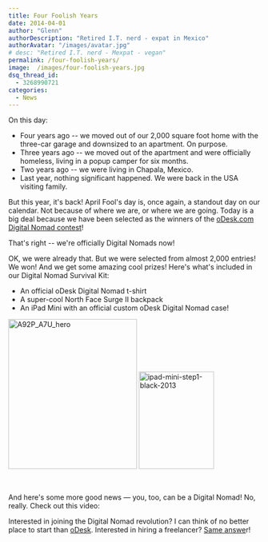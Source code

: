 ```yaml
---
title: Four Foolish Years
date: 2014-04-01
author: "Glenn"
authorDescription: "Retired I.T. nerd - expat in Mexico"
authorAvatar: "/images/avatar.jpg"
# desc: "Retired I.T. nerd - Mexpat - vegan"
permalink: /four-foolish-years/
image:  /images/four-foolish-years.jpg
dsq_thread_id:
  - 3268990721
categories:
  - News
---
```

On this day:

  * Four years ago -- we moved out of our 2,000 square foot home with the three-car garage and downsized to an apartment. On purpose.
  * Three years ago -- we moved out of the apartment and were officially homeless, living in a popup camper for six months.
  * Two years ago -- we were living in Chapala, Mexico.
  * Last year, nothing significant happened. We were back in the USA visiting family.

But this year, it's back! April Fool's day is, once again, a standout day on our calendar. Not because of where we are, or where we are going. Today is a big deal because we have been selected as the winners of the <a title="oDesk Digital Nomad Contest Winners" href="https://www.odesk.com/blog/2014/04/digital-nomad-winner-quit-sold-hit-road/" target="_blank">oDesk.com Digital Nomad contest</a>!

That's right -- we're officially Digital Nomads now!

OK, we were already that. But we were selected from almost 2,000 entries! We won! And we get some amazing cool prizes! Here's what's included in our Digital Nomad Survival Kit:

  * An official oDesk Digital Nomad t-shirt
  * A super-cool North Face Surge II backpack
  * An iPad Mini with an official custom oDesk Digital Nomad case!

[<img class="alignnone size-medium wp-image-3630" src="https://vagabondians.com/wp-content/uploads/2014/03/A92P_A7U_hero.jpg" alt="A92P_A7U_hero" width="257" height="300" />][1] [<img class="alignnone size-medium wp-image-3631" src="https://vagabondians.com/wp-content/uploads/2014/03/ipad-mini-step1-black-2013.png" alt="ipad-mini-step1-black-2013" width="150" height="195" />][2]

&nbsp;

And here's some more good news &#8212; you, too, can be a Digital Nomad! No, really. Check out this video:



Interested in joining the Digital Nomad revolution? I can think of no better place to start than <a title="oDesk" href="https://odesk.com" target="_blank">oDesk</a>. Interested in hiring a freelancer? <a title="oDesk" href="https://oDesk.com" target="_blank">Same answe</a>r!

 [1]: https://vagabondians.com/wp-content/uploads/2014/03/A92P_A7U_hero.jpg
 [2]: https://vagabondians.com/wp-content/uploads/2014/03/ipad-mini-step1-black-2013.png
